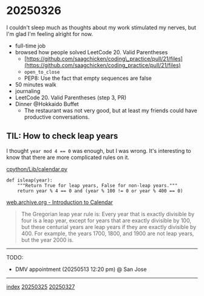 <head><meta name="viewport" content="width=device-width, initial-scale=1.0, user-scalable=yes" /><meta charset="UTF-8"></head>

# 20250326

I couldn't sleep much as thoughts about my work stimulated my nerves, but I'm glad I'm feeling alright for now.

- full-time job
- browsed how people solved LeetCode 20. Valid Parentheses
	- [https://github.com/saagchicken/coding\_practice/pull/21/files](https://github.com/saagchicken/coding_practice/pull/21/files)
	- `open_to_close`
	- PEP8: Use the fact that empty sequences are false
- 50 minutes walk
- journaling
- LeetCode 20. Valid Parentheses (step 3, PR)
- Dinner @Hokkaido Buffet
	- The restaurant was not very good, but at least my friends could have productive conversations.

## TIL: How to check leap years

I thought `year mod 4 == 0` was enough, but I was wrong. It's interesting to know that there are more complicated rules on it.

[cpython/Lib/calendar.py](https://github.com/python/cpython/blob/4b3d5b604210f68005ef64d5346ca169385f5acf/Lib/calendar.py#L143)

```
def isleap(year):
    """Return True for leap years, False for non-leap years."""
    return year % 4 == 0 and (year % 100 != 0 or year % 400 == 0)
```

[web.archive.org - Introduction to Calendar](https://web.archive.org/web/20190613115330/http://aa.usno.navy.mil/faq/docs/calendars.php)

> The Gregorian leap year rule is: Every year that is exactly divisible by four is a leap year, except for years that are exactly divisible by 100, but these centurial years are leap years if they are exactly divisible by 400. For example, the years 1700, 1800, and 1900 are not leap years, but the year 2000 is.

---

TODO:

- DMV appointment (20250513 12:20 pm) @ San Jose

---

[index](../../index.html)
[20250325](20250325.html)
[20250327](20250327.html)
